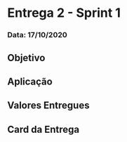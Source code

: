 # Entrega 2 - Sprint 1

### Data: 17/10/2020



## Objetivo



## Aplicação




## Valores Entregues



## Card da Entrega




